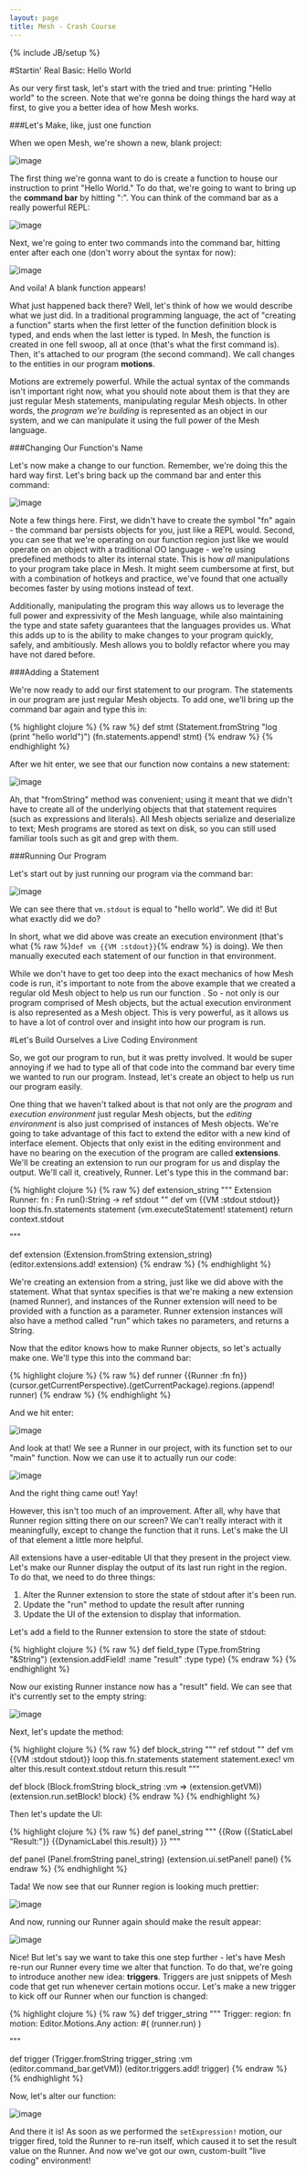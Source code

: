 ```yaml
---
layout: page
title: Mesh - Crash Course
---
```

{% include JB/setup %}

#Startin' Real Basic: Hello World

As our very first task, let's start with the tried and true: printing "Hello world" to the screen. Note that we're gonna be doing things the hard way at first, to give you a better idea of how Mesh works.

###Let's Make, like, just one function

When we open Mesh, we're shown a new, blank project:

![image](http://elimgoodman.com/assets/mocks/output/blank_project.gif)

The first thing we're gonna want to do is create a function to house our instruction to print "Hello World." To do that, we're going to want to bring up the **command bar** by hitting ":". You can think of the command bar as a really powerful REPL:

![image](http://elimgoodman.com/assets/mocks/output/command_bar_open.gif)

Next, we're going to enter two commands into the command bar, hitting enter after each one (don't worry about the syntax for now):

![image](http://elimgoodman.com/assets/mocks/output/new_fn_command.gif)

And voila! A blank function appears!

What just happened back there? Well, let's think of how we would describe what we just did. In a traditional programming language, the act of "creating a function" starts when the first letter of the function definition block is typed, and ends when the last letter is typed. In Mesh, the function is created in one fell swoop, all at once (that's what the first command is). Then, it's attached to our program (the second command). We call changes to the entities in our program **motions**.

Motions are extremely powerful. While the actual syntax of the commands isn't important right now, what you should note about them is that they are just regular Mesh statements, manipulating regular Mesh objects. In other words, the *program we're building* is represented as an object in our system, and we can manipulate it using the full power of the Mesh language.

###Changing Our Function's Name

Let's now make a change to our function. Remember, we're doing this the hard way first. Let's bring back up the command bar and enter this command:

![image](http://elimgoodman.com/assets/mocks/output/name_changed_fn.gif)

Note a few things here. First, we didn't have to create the symbol "fn" again - the command bar persists objects for you, just like a REPL would. Second, you can see that we're operating on our function region just like we would operate on an object with a traditional OO language - we're using predefined methods to alter its internal state. This is how *all* manipulations to your program take place in Mesh. It might seem cumbersome at first, but with a combination of hotkeys and practice, we've found that one actually becomes faster by using motions instead of text.

Additionally, manipulating the program this way allows us to leverage the full power and expressivity of the Mesh language, while also maintaining the type and state safety guarantees that the languages provides us. What this adds up to is the ability to make changes to your program quickly, safely, and ambitiously. Mesh allows you to boldly refactor where you may have not dared before.

###Adding a Statement

We're now ready to add our first statement to our program. The statements in our program are just regular Mesh objects. To add one, we'll bring up the command bar again and type this in:

{% highlight clojure %}
{% raw %}
def stmt (Statement.fromString "log (print \"hello world\")")
(fn.statements.append! stmt)
{% endraw %}
{% endhighlight %}

After we hit enter, we see that our function now contains a new statement:

![image](http://elimgoodman.com/assets/mocks/output/fn_with_statement.gif)

Ah, that "fromString" method was convenient; using it meant that we didn't have to create all of the underlying objects that that statement requires (such as expressions and literals). All Mesh objects serialize and deserialize to text; Mesh programs are stored as text on disk, so you can still used familiar tools such as git and grep with them.

###Running Our Program

Let's start out by just running our program via the command bar:

![image](http://elimgoodman.com/assets/mocks/output/running_program.gif)

We can see there that ```vm.stdout``` is equal to "hello world". We did it! But what exactly did we do?

In short, what we did above was create an execution environment (that's what {% raw %}```def vm {{VM :stdout}}```{% endraw %} is doing). We then manually executed each statement of our function in that environment.

While we don't have to get too deep into the exact mechanics of how Mesh code is run, it's important to note from the above example that we created a regular old Mesh object to help us run our function . So - not only is our program comprised of Mesh objects, but the actual execution environment is also represented as a Mesh object. This is very powerful, as it allows us to have a lot of control over and insight into how our program is run.


#Let's Build Ourselves a Live Coding Environment

So, we got our program to run, but it was pretty involved. It would be super annoying if we had to type all of that code into the command bar every time we wanted to run our program. Instead, let's create an object to help us run our program easily.

One thing that we haven't talked about is that not only are the *program* and *execution environment* just regular Mesh objects, but the *editing environment* is also just comprised of instances of Mesh objects. We're going to take advantage of this fact to extend the editor with a new kind of interface element. Objects that only exist in the editing environment and have no bearing on the execution of the program are called **extensions**. We'll be creating an extension to run our program for us and display the output. We'll call it, creatively, Runner. Let's type this in the command bar:

{% highlight clojure %}
{% raw %}
def extension_string """
	Extension Runner:
		fn : Fn
		run():String ->
				ref stdout ""
				def vm {{VM :stdout stdout}}
				loop this.fn.statements statement
					(vm.executeStatement! statement)
				return context.stdout

"""

def extension (Extension.fromString extension_string)
(editor.extensions.add! extension)
{% endraw %}
{% endhighlight %}

We're creating an extension from a string, just like we did above with the statement. What that syntax specifies is that we're making a new extension (named Runner), and instances of the Runner extension will need to be provided with a function as a parameter. Runner extension instances will also have a method called "run" which takes no parameters, and returns a String.

Now that the editor knows how to make Runner objects, so let's actually make one. We'll type this into the command bar:

{% highlight clojure %}
{% raw %}
def runner {{Runner :fn fn}}
(cursor.getCurrentPerspective).(getCurrentPackage).regions.(append! runner)
{% endraw %}
{% endhighlight %}

And we hit enter:

![image](http://elimgoodman.com/assets/mocks/output/runner_created.gif)

And look at that! We see a Runner in our project, with its function set to our "main" function. Now we can use it to actually run our code:

![image](http://elimgoodman.com/assets/mocks/output/runner_from_command_bar.gif)

And the right thing came out! Yay!

However, this isn't too much of an improvement. After all, why have that Runner region sitting there on our screen? We can't really interact with it meaningfully, except to change the function that it runs. Let's make the UI of that element a little more helpful.

All extensions have a user-editable UI that they present in the project view. Let's make our Runner display the output of its last run right in the region. To do that, we need to do three things:

1. Alter the Runner extension to store the state of stdout after it's been run.
2. Update the "run" method to update the result after running
3. Update the UI of the extension to display that information.

Let's add a field to the Runner extension to store the state of stdout:

{% highlight clojure %}
{% raw %}
def field_type (Type.fromString "&String")
(extension.addField! :name "result" :type type)
{% endraw %}
{% endhighlight %}

Now our existing Runner instance now has a "result" field. We can see that it's currently set to the empty string:

![image](http://elimgoodman.com/assets/mocks/output/runner_with_result_command.gif)

Next, let's update the method:

{% highlight clojure %}
{% raw %}
def block_string """
	ref stdout ""
	def vm {{VM :stdout stdout}}
	loop this.fn.statements statement
		statement.exec! vm
	alter this.result context.stdout
	return this.result
"""

def block (Block.fromString block_string :vm => (extension.getVM))
(extension.run.setBlock! block)
{% endraw %}
{% endhighlight %}

Then let's update the UI:

{% highlight clojure %}
{% raw %}
def panel_string """
	{{Row
		{{StaticLabel "Result:"}}
		{{DynamicLabel this.result}}
	}}
"""

def panel (Panel.fromString panel_string)
(extension.ui.setPanel! panel)
{% endraw %}
{% endhighlight %}

Tada! We now see that our Runner region is looking much prettier:

![image](http://elimgoodman.com/assets/mocks/output/runner_new_ui.gif)

And now, running our Runner again should make the result appear:

![image](http://elimgoodman.com/assets/mocks/output/runner_new_ui_result.gif)


Nice! But let's say we want to take this one step further - let's have Mesh re-run our Runner every time we alter that function. To do that, we're going to introduce another new idea: **triggers**. Triggers are just snippets of Mesh code that get run whenever certain motions occur. Let's make a new trigger to kick off our Runner when our function is changed:

{% highlight clojure %}
{% raw %}
def trigger_string """
	Trigger:
		region: fn
		motion: Editor.Motions.Any
		action: #(
			(runner.run)
		)

"""

def trigger (Trigger.fromString trigger_string :vm (editor.command_bar.getVM))
(editor.triggers.add! trigger)
{% endraw %}
{% endhighlight %}

Now, let's alter our function:

![image](http://elimgoodman.com/assets/mocks/output/trigger_run.gif)

And there it is! As soon as we performed the ```setExpression!``` motion, our trigger fired, told the Runner to re-run itself, which caused it to set the result value on the Runner. And now we've got our own, custom-built "live coding" environment!